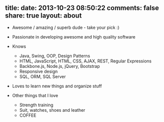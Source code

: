 title:
date: 2013-10-23 08:50:22
comments: false
share: true
layout: about
---
* Awesome / amazing / superb dude - take your pick :)

* Passionate in developing awesome and high quality software

* Knows

  * Java, Swing, OOP, Design Patterns
  * HTML, JavaScript, HTML, CSS, AJAX, REST, Regular Expressions
  * Backbone.js, Node.js, jQuery, Bootstrap
  * Responsive design
  * SQL, ORM, SQL Server

* Loves to learn new things and organize stuff

* Other things that I love

  * Strength training
  * Suit, watches, shoes and leather
  * COFFEE
